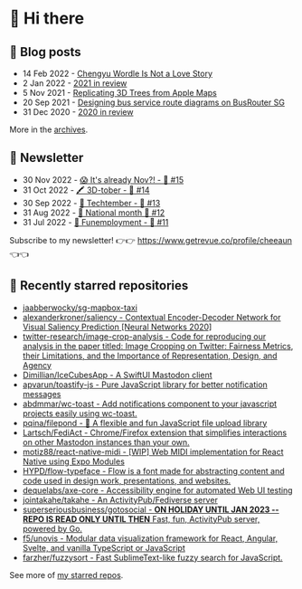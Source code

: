 # 👋 Hi there

## 📝 Blog posts

<!-- feed start -->
- 14 Feb 2022 - [Chengyu Wordle Is Not a Love Story](https://cheeaun.com/blog/2022/02/chengyu-wordle-is-not-a-love-story/)
- 2 Jan 2022 - [2021 in review](https://cheeaun.com/blog/2022/01/2021-in-review/)
- 5 Nov 2021 - [Replicating 3D Trees from Apple Maps](https://cheeaun.com/blog/2021/11/replicating-3d-trees-apple-maps/)
- 20 Sep 2021 - [Designing bus service route diagrams on BusRouter SG](https://cheeaun.com/blog/2021/09/bus-service-route-diagrams-busrouter-sg/)
- 31 Dec 2020 - [2020 in review](https://cheeaun.com/blog/2020/12/2020-in-review/)
<!-- feed end -->

More in the [archives](https://cheeaun.com/blog/archives/).

## 📰 Newsletter

<!-- newsletter start -->
- 30 Nov 2022 - [😱 It's already Nov?! - 🥫 #15](https://www.getrevue.co/profile/cheeaun/issues/it-s-already-nov-15-1433832)
- 31 Oct 2022 - [🖍️ 3D-tober - 🥫 #14](https://www.getrevue.co/profile/cheeaun/issues/3d-tober-14-1385284)
- 30 Sep 2022 - [🍎 Techtember - 🥫 #13](https://www.getrevue.co/profile/cheeaun/issues/techtember-13-1335515)
- 31 Aug 2022 - [🎏 National month 🥫 #12](https://www.getrevue.co/profile/cheeaun/issues/national-month-12-1289556)
- 31 Jul 2022 - [🕺 Funemployment - 🥫 #11](https://www.getrevue.co/profile/cheeaun/issues/funemployment-11-1247643)
<!-- newsletter end -->

Subscribe to my newsletter! 👉👉 https://www.getrevue.co/profile/cheeaun 👈👈

## 🌟 Recently starred repositories

<!-- starred repos start -->
- [jaabberwocky/sg-mapbox-taxi](https://github.com/jaabberwocky/sg-mapbox-taxi)
- [alexanderkroner/saliency - Contextual Encoder-Decoder Network for Visual Saliency Prediction [Neural Networks 2020]](https://github.com/alexanderkroner/saliency)
- [twitter-research/image-crop-analysis - Code for reproducing our analysis in the paper titled: Image Cropping on Twitter: Fairness Metrics, their Limitations, and the Importance of Representation, Design, and Agency](https://github.com/twitter-research/image-crop-analysis)
- [Dimillian/IceCubesApp - A SwiftUI Mastodon client](https://github.com/Dimillian/IceCubesApp)
- [apvarun/toastify-js - Pure JavaScript library for better notification messages](https://github.com/apvarun/toastify-js)
- [abdmmar/wc-toast - Add notifications component to your javascript projects easily using wc-toast.](https://github.com/abdmmar/wc-toast)
- [pqina/filepond - 🌊 A flexible and fun JavaScript file upload library](https://github.com/pqina/filepond)
- [Lartsch/FediAct - Chrome/Firefox extension that simplifies interactions on other Mastodon instances than your own. ](https://github.com/Lartsch/FediAct)
- [motiz88/react-native-midi - [WIP] Web MIDI implementation for React Native using Expo Modules](https://github.com/motiz88/react-native-midi)
- [HYPD/flow-typeface - Flow is a font made for abstracting content and code used in design work, presentations, and websites.](https://github.com/HYPD/flow-typeface)
- [dequelabs/axe-core - Accessibility engine for automated Web UI testing](https://github.com/dequelabs/axe-core)
- [jointakahe/takahe - An ActivityPub/Fediverse server](https://github.com/jointakahe/takahe)
- [superseriousbusiness/gotosocial - **ON HOLIDAY UNTIL JAN 2023 -- REPO IS READ ONLY UNTIL THEN** Fast, fun, ActivityPub server, powered by Go.](https://github.com/superseriousbusiness/gotosocial)
- [f5/unovis - Modular data visualization framework for React, Angular, Svelte, and vanilla TypeScript or JavaScript](https://github.com/f5/unovis)
- [farzher/fuzzysort - Fast SublimeText-like fuzzy search for JavaScript.](https://github.com/farzher/fuzzysort)
<!-- starred repos end -->

See more of [my starred repos](https://github.com/stars/cheeaun/).